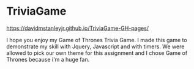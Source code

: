 # TriviaGame

https://davidmstanleyjr.github.io/TriviaGame-GH-pages/

I hope you enjoy my Game of Thrones Trivia Game. I made this game to demonstrate my skill with Jquery, Javascript and with timers. We were allowed to pick our own theme for this assignment and I chose Game of Thrones because i'm a huge fan.